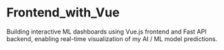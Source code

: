 # Frontend_with_Vue
Building interactive ML dashboards using Vue.js frontend and Fast API backend, enabling real-time visualization of my AI / ML model predictions.
